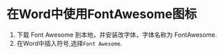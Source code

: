 # 在Word中使用FontAwesome图标

1. 下载 Font Awesome 到本地，并安装改字体，字体名称为 FontAwesome.
2. 在Word中插入符号,选择`Font Awesome`.